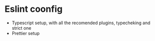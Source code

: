 # Eslint coonfig

- Typescript setup, with all the recomended plugins, typecheking and strict one
- Prettier setup
